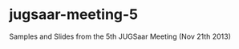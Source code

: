 jugsaar-meeting-5
=================

Samples and Slides from the 5th JUGSaar Meeting (Nov 21th 2013)
